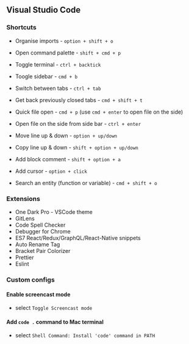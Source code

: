 ## Visual Studio Code

### Shortcuts

- Organise imports - `option + shift + o`
- Open command palette - `shift + cmd + p`
- Toggle terminal - `ctrl + backtick`
- Toogle sidebar - `cmd + b`
- Switch between tabs - `ctrl + tab`
- Get back previously closed tabs - `cmd + shift + t`
- Quick file open - `cmd + p` (use `cmd + enter` to open file on the side)
- Open file on the side from side bar - `ctrl + enter`

- Move line up & down - `option + up/down`
- Copy line up & down - `shift + option + up/down`
- Add block comment - `shift + option + a`
- Add cursor - `option + click`
- Search an entity (function or variable) - `cmd + shift + o`

### Extensions

- One Dark Pro - VSCode theme
- GitLens
- Code Spell Checker
- Debugger for Chrome
- ES7 React/Redux/GraphQL/React-Native snippets
- Auto Rename Tag
- Bracket Pair Colorizer
- Prettier
- Eslint

### Custom configs

#### Enable screencast mode

- select `Toggle Screencast mode`

#### Add `code .` command to Mac terminal

- select `Shell Command: Install 'code' command in PATH`

